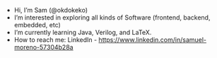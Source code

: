 - Hi, I’m Sam (@okdokeko)
- I’m interested in exploring all kinds of Software (frontend, backend, embedded, etc)
- I’m currently learning Java, Verilog, and LaTeX. 
- How to reach me: LinkedIn - https://www.linkedin.com/in/samuel-moreno-57304b28a
